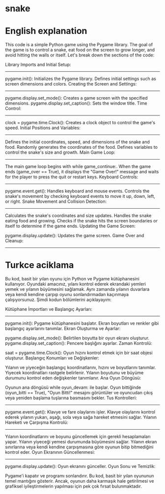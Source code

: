 # snake
# English explanation

This code is a simple Python game using the Pygame library. The goal of the game is to control a snake, eat food on the screen to grow longer, and avoid hitting the walls or itself. Let's break down the sections of the code:

Library Imports and Initial Setup:
________________________________
pygame.init(): Initializes the Pygame library.
Defines initial settings such as screen dimensions and colors.
Creating the Screen and Settings:
________________________________
pygame.display.set_mode(): Creates a game screen with the specified dimensions.
pygame.display.set_caption(): Sets the window title.
Time Control:
________________________________
clock = pygame.time.Clock(): Creates a clock object to control the game's speed.
Initial Positions and Variables:
________________________________
Defines the initial coordinates, speed, and dimensions of the snake and food.
Randomly generates the coordinates of the food.
Defines variables to control the snake's size and growth.
Main Game Loop:
________________________________
The main game loop begins with while game_continue:.
When the game ends (game_over == True), it displays the "Game Over!" message and waits for the player to press the quit or restart keys.
Keyboard Controls:
________________________________
pygame.event.get(): Handles keyboard and mouse events.
Controls the snake's movement by checking keyboard events to move it up, down, left, or right.
Snake Movement and Collision Detection:
________________________________
Calculates the snake's coordinates and size updates.
Handles the snake eating food and growing.
Checks if the snake hits the screen boundaries or itself to determine if the game ends.
Updating the Game Screen:

pygame.display.update(): Updates the game screen.
Game Over and Cleanup:

****************************
# Turkce aciklama 
Bu kod, basit bir yılan oyunu için Python ve Pygame kütüphanesini kullanıyor. Oyundaki amacınız, yılanı kontrol ederek ekrandaki yemleri yemek ve yılanın büyümesini sağlamak. Aynı zamanda yılanın duvarlara veya kendi kendine çarpıp oyunu sonlandırmadan kaçınmaya çalışıyorsunuz. Şimdi kodun bölümlerini açıklayayım:

Kütüphane İmportları ve Başlangıç Ayarları:
____________________________________
pygame.init(): Pygame kütüphanesini başlatır.
Ekran boyutları ve renkler gibi başlangıç ayarlarını tanımlar.
Ekran Oluşturma ve Ayarlar:

pygame.display.set_mode(): Belirtilen boyutta bir oyun ekranı oluşturur.
pygame.display.set_caption(): Pencere başlığını ayarlar.
Zaman Kontrolü:

saat = pygame.time.Clock(): Oyun hızını kontrol etmek için bir saat objesi oluşturur.
Başlangıç Konumları ve Değişkenler:

Yılanın ve yiyeceğin başlangıç koordinatlarını, hızını ve boyutlarını tanımlar.
Yiyecek koordinatları rastgele belirlenir.
Yılanın boyutunu ve büyüme durumunu kontrol eden değişkenler tanımlanır.
Ana Oyun Döngüsü:

Oyunun ana döngüsü while oyun_devam: ile başlar.
Oyun bittiğinde (oyun_bitti == True), "Oyun Bitti!" mesajını görüntüler ve oyuncudan çıkış veya yeniden başlama tuşlarına basmasını bekler.
Tus Kontrolleri:
________________________________
pygame.event.get(): Klavye ve fare olaylarını işler.
Klavye olaylarını kontrol ederek yılanın yukarı, aşağı, sola veya sağa hareket etmesini sağlar.
Yılanın Hareketi ve Çarpışma Kontrolü:
________________________________
Yılanın koordinatlarını ve boyunu güncellemek için gerekli hesaplamaları yapar.
Yılanın yiyeceği yemesi durumunda büyümesini sağlar.
Yılanın ekran sınırlarına veya kendi kendine çarpışmasına göre oyunun bitip bitmediğini kontrol eder.
Oyun Ekranının Güncellenmesi:
________________________________
pygame.display.update(): Oyun ekranını günceller.
Oyun Sonu ve Temizlik:

Pygame'i kapatır ve programı sonlandırır.
Bu kod, basit bir yılan oyununun temel mantığını gösterir. Ancak, oyunun daha karmaşık hale getirilmesi ve grafiksel iyileştirmelerin yapılması için pek çok fırsat bulunmaktadır.
